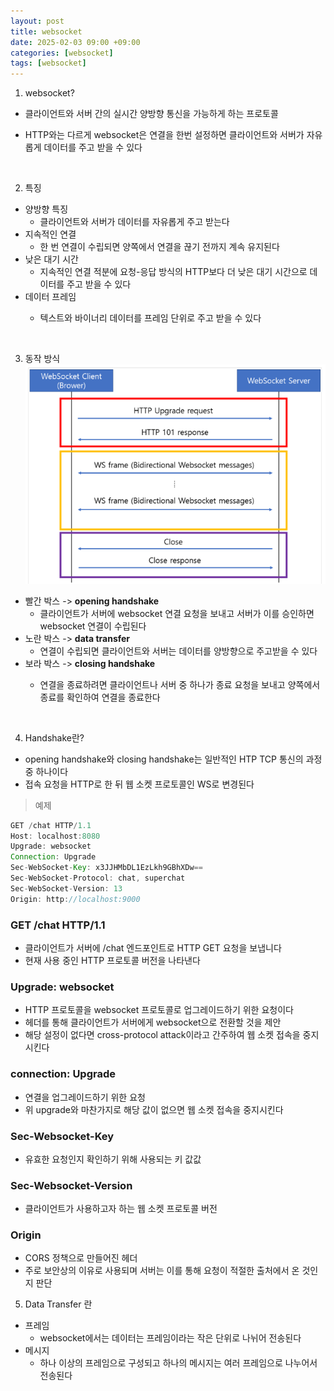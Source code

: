 ```yaml
---
layout: post
title: websocket
date: 2025-02-03 09:00 +09:00
categories: [websocket]
tags: [websocket]     
---
```


1. websocket?
- 클라이언트와 서버 간의 실시간 양방향 통신을 가능하게 하는 프로토콜
- HTTP와는 다르게 websocket은 연결을 한번 설정하면 클라이언트와 서버가 자유롭게 데이터를 주고 받을 수 있다

    <br>
2. 특징 
- 양방향 특징
  - 클라이언트와 서버가 데이터를 자유롭게 주고 받는다
- 지속적인 연결
  - 한 번 연결이 수립되면 양쪽에서 연결을 끊기 전까지 계속 유지된다
- 낮은 대기 시간
  - 지속적인 연결 적분에 요청-응답 방식의 HTTP보다 더 낮은 대기 시간으로 데이터를 주고 받을 수 있다
- 데이터 프레임
  - 텍스트와 바이너리 데이터를 프레임 단위로 주고 받을 수 있다

    <br>
3. 동작 방식
![websocket동작방식](/assets/img/websocket/websocket01.png)
- 빨간 박스 -> **opening handshake**
  - 클라이언트가 서버에 websocket 연결 요청을 보내고 서버가 이를 승인하면 websocket 연결이 수립된다
- 노란 박스 -> **data transfer**
  - 연결이 수립되면 클라이언트와 서버는 데이터를 양방향으로 주고받을 수 있다
- 보라 박스 -> **closing handshake**
  - 연결을 종료하려면 클라이언트나 서버 중 하나가 종료 요청을 보내고 양쪽에서 종료를 확인하여 연결을 종료한다

    <br>
4. Handshake란?
- opening handshake와 closing handshake는 일반적인 HTP TCP 통신의 과정 중 하나이다
- 접속 요청을 HTTP로 한 뒤 웹 소켓 프로토콜인 WS로 변경된다

> 예제
```java
GET /chat HTTP/1.1
Host: localhost:8080
Upgrade: websocket
Connection: Upgrade
Sec-WebSocket-Key: x3JJHMbDL1EzLkh9GBhXDw==
Sec-WebSocket-Protocol: chat, superchat
Sec-WebSocket-Version: 13
Origin: http://localhost:9000
```
### GET /chat HTTP/1.1
- 클라이언트가 서버에 /chat 엔드포인트로 HTTP GET 요청을 보냅니다
- 현재 사용 중인 HTTP 프로토콜 버전을 나타낸다
### Upgrade: websocket
- HTTP 프로토콜을 websocket 프로토콜로 업그레이드하기 위한 요청이다
- 헤더를 통해 클라이언트가 서버에게 websocket으로 전환할 것을 제안
- 해당 설정이 없다면 cross-protocol attack이라고 간주하여 웹 소켓 접속을 중지시킨다
### connection: Upgrade
- 연결을 업그레이드하기 위한 요청
- 위 upgrade와 마찬가지로 해당 값이 없으면 웹 소켓 접속을 중지시킨다
### Sec-Websocket-Key
- 유효한 요청인지 확인하기 위해 사용되는 키 값값
### Sec-Websocket-Version
- 클라이언트가 사용하고자 하는 웹 소켓 프로토콜 버전
### Origin
- CORS 정책으로 만들어진 헤더
- 주로 보안상의 이유로 사용되며 서버는 이를 통해 요청이 적절한 출처에서 온 것인지 판단

5. Data Transfer 란
- 프레임
  - websocket에서는 데이터는 프레임이라는 작은 단위로 나뉘어 전송된다
- 메시지
  - 하나 이상의 프레임으로 구성되고 하나의 메시지는 여러 프레임으로 나누어서 전송된다

